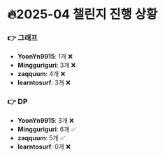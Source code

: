 # 🔥2025-04 챌린지 진행 상황

### 👉 그래프
- **YoonYn9915**: 1개 ❌
- **Mingguriguri**: 3개 ❌
- **zaqquum**: 4개 ❌
- **learntosurf**: 3개 ❌


### 👉 DP
- **YoonYn9915**: 3개 ❌
- **Mingguriguri**: 6개 ✅
- **zaqquum**: 5개 ✅
- **learntosurf**: 0개 ❌




